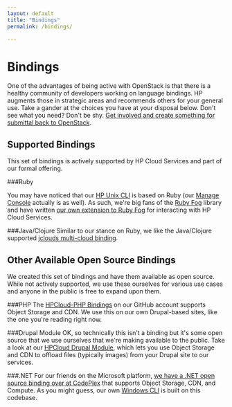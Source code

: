 ```yaml
---
layout: default
title: "Bindings"
permalink: /bindings/

---
```

# Bindings

One of the advantages of being active with OpenStack is that there is a healthy community of developers working on language bindings.  HP augments those in strategic areas and recommends others for your general use.  Take a gander at the choices you have at your disposal below.  Don't see what you need?  Don't be shy. [Get involved and create something for submittal back to OpenStack](http://openstack.org/community/).

## Supported Bindings
This set of bindings is actively supported by HP Cloud Services and part of our formal offering. 

###Ruby

You may have noticed that our [HP Unix CLI](/cli/unix) is based on Ruby (our [Manage Console](https://console.hpcloud.com) actually is as well).  As such, we're big fans of the [Ruby Fog](https://github.com/fog/fog) library and have written [our own extension to Ruby Fog](/bindings/fog) for interacting with HP Cloud Services.

<!--If you'd prefer to skip Fog, take a look at the [OpenStack Object Storage Ruby binding](https://github.com/rackspace/ruby-cloudfiles) or the [OpenStack Compute Ruby binding](https://github.com/rackspace/ruby-openstack-compute).-->

###Java/Clojure
Similar to our stance on Ruby, we like the Java/Clojure supported [jclouds multi-cloud binding](/bindings/jclouds).

## Other Available Open Source Bindings
We created this set of bindings and have them available as open source.  While not actively supported, we use these ourselves for various use cases and anyone in the public is free to expand upon them.

###PHP
The [HPCloud-PHP Bindings](http://hpcloud.github.com/HPCloud-PHP/) on our GitHub account supports Object Storage and CDN.  We use this on our own Drupal-based sites, like the one you're reading right now.

###Drupal Module
OK, so technically this isn't a binding but it's some open source that we use ourselves that we're making available to the public.  Take a look at our [HPCloud Drupal Module](http://drupal.org/project/hpcloud), which lets you use Object Storage and CDN to offload files (typically images) from your Drupal site to our services.


###.NET
For our friends on the Microsoft platform, [we have a .NET open source binding over at CodePlex](http://hpcloud.codeplex.com/) that supports Object Storage, CDN, and Compute.  As you might guess, our own [Windows CLI](/cli/windows) is built on this codebase.
